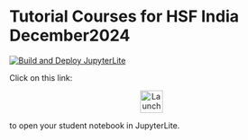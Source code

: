# Tutorial Courses for HSF India December2024

[![Build and Deploy JupyterLite](https://github.com/ianna/courses-hsf-india-december2024/actions/workflows/jupyterlite.yml/badge.svg)](https://github.com/ianna/courses-hsf-india-december2024/actions/workflows/jupyterlite.yml)

Click on this link:

<p align="center">
  <a href="https://ianna.github.io/courses-hsf-india-december2024/lab/index.html?path=Elephants.ipynb">
    <img src="https://jupyterlite.readthedocs.io/en/latest/_static/badge.svg" alt="Launch JupyterLite" height="40">
  </a>
</p>

to open your student notebook in JupyterLite.

